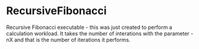 # RecursiveFibonacci

Recursive Fibonacci executable - this was just created to perform a calculation workload. 
    It takes the number of interations with the parameter -nX and that is the number
    of iterations it performs.
